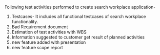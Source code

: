 Following test activities performed to create search workplace application-
  1. Testcases- It includes all functional testcases of search workplace functionality.
  2. Bad Requirement document
  3. Estimation of test activities with WBS
  4. Information suggested to customer get result of planned activities
  5. new feature added with presentation
  6. new feature scope report
